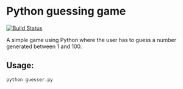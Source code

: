 # Python guessing game
[![Build Status](https://travis-ci.com/tlystad24/Python-guessing-game.svg?token=3nXgnYro8wurfjQe9gTf&branch=master)](https://travis-ci.com/tlystad24/Python-guessing-game)

A simple game using Python where the user has to guess a number generated between 1 and 100.

## Usage:
`python guesser.py`
